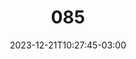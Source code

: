 ---
title: "085"
date: 2023-12-21T10:27:45-03:00
draft: false
autorias: ["Guilherme Vieira"]
plataformas: ["p5•js"]
descricao: "Corta uma imagem em 100 fatias horizontais. A cada valor da contagem desloca horizontalmente cada uma das fatias."
autorias_url: ["https://guilhermevieira.info"]
url: "/formas/085"
---